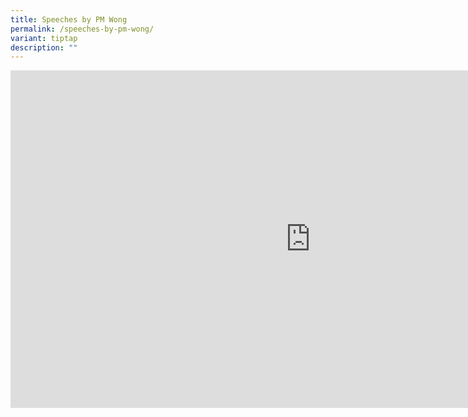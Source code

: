 ```yaml
---
title: Speeches by PM Wong
permalink: /speeches-by-pm-wong/
variant: tiptap
description: ""
---
```

<div class="iframe-wrapper">
<iframe height="540" width="960" allowfullscreen="true" frameborder="0" src="https://www.youtube.com/embed/02wyKGU7F6Y?si=_3_j2cdV4cnJzgOq"></iframe>
</div>
<p></p>